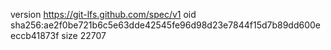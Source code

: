 version https://git-lfs.github.com/spec/v1
oid sha256:ae2f0be721b6c5e63dde42545fe96d98d23e7844f15d7b89dd600eeccb41873f
size 22707
